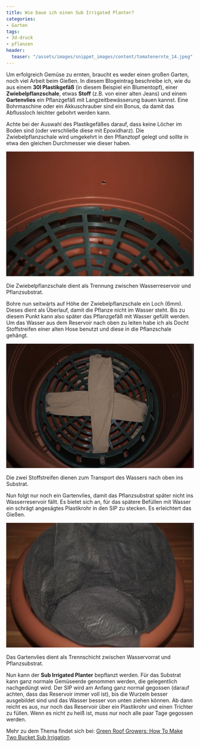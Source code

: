 ```yaml
---
title: Wie baue ich einen Sub Irrigated Planter?
categories:
- Garten
tags:
- 3d-druck
- pflanzen
header:
  teaser: "/assets/images/snippet_images/content/tomatenernte_14.jpeg"
---
```


Um erfolgreich Gemüse zu ernten, braucht es weder einen großen Garten, noch viel Arbeit beim Gießen. In diesem Blogeintrag beschreibe ich, wie du aus einem **30l Plastikgefäß** (in diesem Beispiel ein Blumentopf), einer **Zwiebelpflanzschale**, etwas **Stoff** (z.B. von einer alten Jeans) und einem **Gartenvlies** ein Pflanzgefäß mit Langzeitbewässerung bauen kannst. Eine Bohrmaschine oder ein Akkuschrauber sind ein Bonus, da damit das Abflussloch leichter gebohrt werden kann.

Achte bei der Auswahl des Plastikgefäßes darauf, dass keine Löcher im Boden sind (oder verschließe diese mit Epoxidharz). Die Zwiebelpflanzschale wird umgekehrt in den Pflanztopf gelegt und sollte in etwa den gleichen Durchmesser wie dieser haben.

![Plastikblumentopf mit Zwiebelpflanzschale](/assets/images/snippet_images/content/plastikblumentopf-mit-zwiebelpflanzschale_14.jpeg "Plastikblumentopf mit Zwiebelpflanzschale")

Die Zwiebelpflanzschale dient als Trennung zwischen Wasserreservoir und Pflanzsubstrat.

Bohre nun seitwärts auf Höhe der Zwiebelpflanzschale ein Loch (6mm). Dieses dient als Überlauf, damit die Pflanze nicht im Wasser steht. Bis zu diesem Punkt kann also später das Pflanzgefäß mit Wasser gefüllt werden. Um das Wasser aus dem Reservoir nach oben zu leiten habe ich als Docht Stoffstreifen einer alten Hose benutzt und diese in die Pflanzschale gehängt.

![Stoffstreifen als Docht.](/assets/images/snippet_images/content/stoffstreifen-als-docht_7.jpeg "Stoffstreifen als Docht.")

Die zwei Stoffstreifen dienen zum Transport des Wassers nach oben ins Substrat.

Nun folgt nur noch ein Gartenvlies, damit das Pflanzsubstrat später nicht ins Wasserreservoir fällt. Es bietet sich an, für das spätere Befüllen mit Wasser ein schrägt angesägtes Plastikrohr in den SIP zu stecken. Es erleichtert das Gießen.

![Fertiger SIP mit Wurzelvlies](/assets/images/snippet_images/content/fertiger-sip-mit-wurzelvlies_4.jpeg "Fertiger SIP mit Wurzelvlies")

Das Gartenvlies dient als Trennschicht zwischen Wasservorrat und Pflanzsubstrat.

Nun kann der **Sub Irrigated Planter** bepflanzt werden. Für das Substrat kann ganz normale Gemüseerde genommen werden, die gelegentlich nachgedüngt wird. Der SIP wird am Anfang ganz normal gegossen (darauf achten, dass das Reservoir immer voll ist), bis die Wurzeln besser ausgebildet sind und das Wasser besser von unten ziehen können. Ab dann reicht es aus, nur noch das Reservoir über ein Plastikrohr und einen Trichter zu füllen. Wenn es nicht zu heiß ist, muss nur noch alle paar Tage gegossen werden.

Mehr zu dem Thema findet sich bei: [Green Roof Growers: How To Make Two Bucket Sub Irrigation](http://greenroofgrowers.blogspot.ch/2008/07/how-make-two-bucket-sub-irrigated.html "http://greenroofgrowers.blogspot.ch/2008/07/how-make-two-bucket-sub-irrigated.html").
